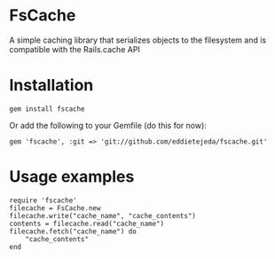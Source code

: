 # FsCache
A simple caching library that serializes objects to the filesystem and is compatible with the Rails.cache API

# Installation
    gem install fscache

Or add the following to your Gemfile (do this for now):
    
    gem 'fscache', :git => 'git://github.com/eddietejeda/fscache.git'

# Usage examples

    require 'fscache'
    filecache = FsCache.new
    filecache.write("cache_name", "cache_contents")
    contents = filecache.read("cache_name")
    filecache.fetch("cache_name") do
        "cache_contents"
    end
